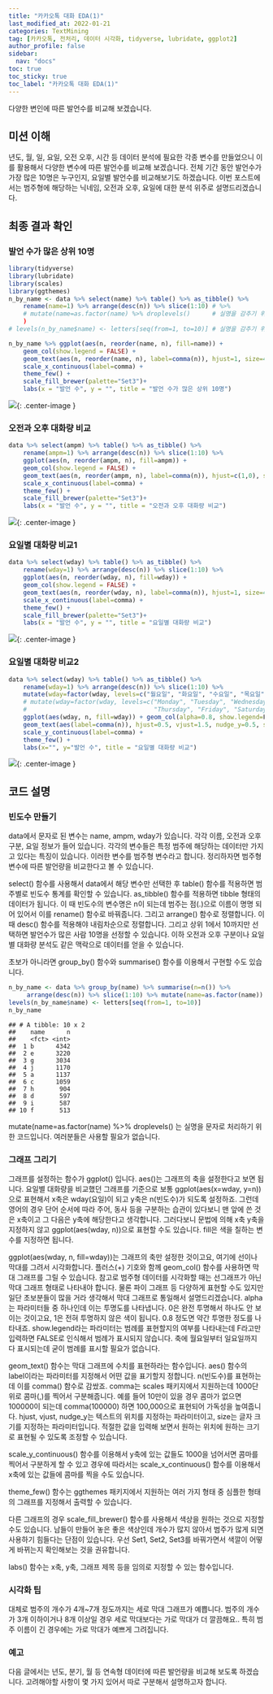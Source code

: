 ```yaml
---
title: "카카오톡 대화 EDA(1)"
last_modified_at: 2022-01-21
categories: TextMining
tag: [카카오톡, 전처리, 데이터 시각화, tidyverse, lubridate, ggplot2]
author_profile: false
sidebar:
  nav: "docs"
toc: true
toc_sticky: true
toc_label: "카카오톡 대화 EDA(1)"
---
```

<div class="notice--success">
다양한 변인에 따른 발언수를 비교해 보겠습니다.
</div>

## 미션 이해

년도, 월, 일, 요일, 오전 오후, 시간 등 데이터 분석에 필요한 각종 변수를 만들었으니 이를 활용해서 다양한 변수에 따른 발언수를 비교해 보겠습니다. 전체 기간 동안 발언수가 가장 많은 10명은 누구인지, 요일별 발언수를 비교해보기도 하겠습니다. 이번 포스트에서는 범주형에 해당하는 닉네임, 오전과 오후, 요일에 대한 분석 위주로 설명드리겠습니다.

## 최종 결과 확인

### 발언 수가 많은 상위 10명

``` r
library(tidyverse)
library(lubridate)
library(scales)
library(ggthemes)
n_by_name <- data %>% select(name) %>% table() %>% as_tibble() %>% 
    rename(name=1) %>% arrange(desc(n)) %>% slice(1:10) # %>% 
    # mutate(name=as.factor(name) %>% droplevels()      # 실명을 감추기 위한 코드
    )
# levels(n_by_name$name) <- letters[seq(from=1, to=10)] # 실명을 감추기 위한 코드

n_by_name %>% ggplot(aes(n, reorder(name, n), fill=name)) +
    geom_col(show.legend = FALSE) + 
    geom_text(aes(n, reorder(name, n), label=comma(n)), hjust=1, size=4.5) +
    scale_x_continuous(label=comma) +
    theme_few() +
    scale_fill_brewer(palette="Set3")+
    labs(x = "발언 수", y = "", title = "발언 수가 많은 상위 10명")
```

![](2022-01-21-kakaotalk-eda1_files/figure-gfm/n_by_name-1.png){: .center-image }

### 오전과 오후 대화량 비교

``` r
data %>% select(ampm) %>% table() %>% as_tibble() %>% 
    rename(ampm=1) %>% arrange(desc(n)) %>% slice(1:10) %>% 
    ggplot(aes(n, reorder(ampm, n), fill=ampm)) +
    geom_col(show.legend = FALSE) + 
    geom_text(aes(n, reorder(ampm, n), label=comma(n)), hjust=c(1,0), size=4.5) +
    scale_x_continuous(label=comma) +
    theme_few() +
    scale_fill_brewer(palette="Set3")+
    labs(x = "발언 수", y = "", title = "오전과 오후 대화량 비교")
```

![](2022-01-21-kakaotalk-eda1_files/figure-gfm/n_by_ampm-1.png){: .center-image }

### 요일별 대화량 비교1

``` r
data %>% select(wday) %>% table() %>% as_tibble() %>% 
    rename(wday=1) %>% arrange(desc(n)) %>% slice(1:10) %>% 
    ggplot(aes(n, reorder(wday, n), fill=wday)) +
    geom_col(show.legend = FALSE) + 
    geom_text(aes(n, reorder(wday, n), label=comma(n)), hjust=1, size=4.5) +
    scale_x_continuous(label=comma) +
    theme_few() +
    scale_fill_brewer(palette="Set3")+
    labs(x = "발언 수", y = "", title = "요일별 대화량 비교")
```

![](2022-01-21-kakaotalk-eda1_files/figure-gfm/n_by_week1-1.png){: .center-image }

### 요일별 대화량 비교2

``` r
data %>% select(wday) %>% table() %>% as_tibble() %>% 
    rename(wday=1) %>% arrange(desc(n)) %>% slice(1:10) %>% 
    mutate(wday=factor(wday, levels=c("월요일", "화요일", "수요일", "목요일", "금요일", "토요일", "일요일"))) %>% 
    # mutate(wday=factor(wday, levels=c("Monday", "Tuesday", "Wednesday", 
    #                                   "Thursday", "Friday", "Saturday", "Sunday"))) %>% 
    ggplot(aes(wday, n, fill=wday)) + geom_col(alpha=0.8, show.legend=F) +
    geom_text(aes(label=comma(n)), hjust=0.5, vjust=1.5, nudge_y=0.5, size=4) +
    scale_y_continuous(label=comma) +
    theme_few() +
    labs(x="", y="발언 수", title = "요일별 대화량 비교")
```

![](2022-01-21-kakaotalk-eda1_files/figure-gfm/n_by_week2-1.png){: .center-image }

## 코드 설명

### 빈도수 만들기

data에서 문자로 된 변수는 name, ampm, wday가 있습니다. 각각 이름, 오전과 오후 구분, 요일 정보가 들어 있습니다. 각각의 변수들은 특정 범주에 해당하는 데이터만 가지고 있다는 특징이 있습니다. 이러한 변수를 범주형 변수라고 합니다. 정리하자면 범주형 변수에 따른 발언량을 비교한다고 볼 수 있습니다.

select() 함수를 사용해서 data에서 해당 변수만 선택한 후 table() 함수를 적용하면 범주별로 빈도수 통계를 확인할 수 있습니다. as\_tibble() 함수를 적용하면 tibble 형태의 데이터가 됩니다. 이 때 빈도수의 변수명은 n이 되는데 범주는 점(.)으로 이름이 명명 되어 있어서 이를 rename() 함수로 바꿔줍니다. 그리고 arrange() 함수로 정렬합니다. 이 때 desc() 함수를 적용해야 내림차순으로 정렬합니다. 그리고 상위 1에서 10까지만 선택하면 발언수가 많은 사람 10명을 선정할 수 있습니다. 이하 오전과 오후 구분이나 요일별 대화량 분석도 같은 맥락으로 데이터를 얻을 수 있습니다.

초보가 아니라면 group\_by() 함수와 summarise() 함수를 이용해서 구현할 수도 있습니다.

``` r
n_by_name <- data %>% group_by(name) %>% summarise(n=n()) %>% 
     arrange(desc(n)) %>% slice(1:10) %>% mutate(name=as.factor(name))
levels(n_by_name$name) <- letters[seq(from=1, to=10)]
n_by_name
```

    ## # A tibble: 10 x 2
    ##    name      n
    ##    <fct> <int>
    ##  1 b      4342
    ##  2 e      3220
    ##  3 g      3034
    ##  4 j      1170
    ##  5 a      1137
    ##  6 c      1059
    ##  7 h       904
    ##  8 d       597
    ##  9 i       587
    ## 10 f       513

mutate(name=as.factor(name) %&gt;% droplevels() 는 실명을 문자로 처리하기 위한 코드입니다. 여러분들은 사용할 필요가 없습니다.

### 그래프 그리기

그래프를 설정하는 함수가 ggplot() 입니다. aes()는 그래프의 축을 설정한다고 보면 됩니다. 요일별 대화량을 비교했던 그래프를 기준으로 보통 ggplot(aes(x=wday, y=n))으로 표현해서 x축은 wday(요일)이 되고 y축은 n(빈도수)가 되도록 설정하죠. 그런데 영어의 경우 단어 순서에 따라 주어, 동사 등을 구분하는 습관이 있다보니 맨 앞에 쓴 것은 x축이고 그 다음은 y축에 해당한다고 생각합니다. 그러다보니 문법에 의해 x축 y축을 지정하지 않고 ggplot(aes(wday, n))으로 표현할 수도 있습니다. fill은 색을 칠하는 변수를 지정하면 됩니다.

ggplot(aes(wday, n, fill=wday))는 그래프의 축만 설정한 것이고요, 여기에 선이나 막대를 그려서 시각화합니다. 플러스(+) 기호와 함께 geom\_col() 함수를 사용하면 막대 그래프를 그릴 수 있습니다. 참고로 범주형 데이터를 시각화할 때는 선그래프가 아닌 막대 그래프 형태로 나타내야 합니다. 물론 파이 그래프 등 다양하게 표현할 수도 있지만 일단 초보분들이 많을 거라 생각해서 막대 그래프로 통일해서 설명드리겠습니다. alpha는 파라미터들 중 하나인데 이는 투명도를 나타냅니다. 0은 완전 투명해서 하나도 안 보이는 것이고요, 1은 전혀 투명하지 않은 색이 됩니다. 0.8 정도면 약간 투명한 정도를 나타내죠. show.legend라는 파라미터는 범례를 표현할지의 여부를 나타내는데 F라고만 입력하면 FALSE로 인식해서 범례가 표시되지 않습니다. 축에 월요일부터 일요일까지 다 표시되는데 굳이 범례를 표시할 필요가 없습니다.

geom\_text() 함수는 막대 그래프에 수치를 표현하라는 함수입니다. aes() 함수의 label이라는 파라미터를 지정해서 어떤 값을 표기할지 정합니다. n(빈도수)를 표현하는데 이를 comma() 함수로 감쌌죠. comma는 scales 패키지에서 지원하는데 1000단위로 콤마(,)를 찍어서 구분해줍니다. 예를 들어 10만이 있을 경우 콤마가 없으면 100000이 되는데 comma(100000) 하면 100,000으로 표현되어 가독성을 높여줍니다. hjust, vjust, nudge\_y는 텍스트의 위치를 지정하는 파라미터이고, size는 글자 크기를 지정하는 파라미터입니다. 적절한 값을 입력해 보면서 원하는 위치에 원하는 크기로 표현될 수 있도록 조정할 수 있습니다.

scale\_y\_continuous() 함수를 이용해서 y축에 있는 값들도 1000을 넘어서면 콤마를 찍어서 구분하게 할 수 있고 경우에 따라서는 scale\_x\_continuous() 함수를 이용해서 x축에 있는 값들에 콤마를 찍을 수도 있습니다.

theme\_few() 함수는 ggthemes 패키지에서 지원하는 여러 가지 형태 중 심플한 형태의 그래프를 지정해서 출력할 수 있습니다.

다른 그래프의 경우 scale\_fill\_brewer() 함수를 사용해서 색상을 원하는 것으로 지정할 수도 있습니다. 남들이 만들어 놓은 좋은 색상인데 개수가 많지 않아서 범주가 많게 되면 사용하기 힘들다는 단점이 있습니다. 우선 Set1, Set2, Set3를 바꿔가면서 색깔이 어떻게 바뀌는지 확인해보는 것을 권유합니다.

labs() 함수는 x축, y축, 그래프 제목 등을 임의로 지정할 수 있는 함수입니다.

### 시각화 팁

대체로 범주의 개수가 4개\~7개 정도까지는 세로 막대 그래프가 예쁩니다. 범주의 개수가 3개 이하이거나 8개 이상일 경우 세로 막대보다는 가로 막대가 더 깔끔해요.. 특히 범주 이름이 긴 경우에는 가로 막대가 예쁘게 그려집니다.

### 예고

다음 글에서는 년도, 분기, 월 등 연속형 데이터에 따른 발언량을 비교해 보도록 하겠습니다. 고려해야할 사항이 몇 가지 있어서 따로 구분해서 설명하고자 합니다.
